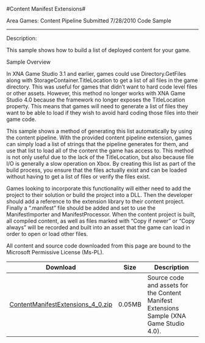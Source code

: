 #Content Manifest Extensions#

Area
Games: Content Pipeline
Submitted
7/28/2010
Code Sample

---

Description:

This sample shows how to build a list of deployed content for your game.

Sample Overview

In XNA Game Studio 3.1 and earlier, games could use Directory.GetFiles along with StorageContainer.TitleLocation to get a list of all files in the game directory. This was useful for games that didn’t want to hard code level files or other assets. However, this method no longer works with XNA Game Studio 4.0 because the framework no longer exposes the TitleLocation property. This means that games will need to generate a list of files they want to be able to load if they wish to avoid hard coding those files into their game code.

This sample shows a method of generating this list automatically by using the content pipeline. With the provided content pipeline extension, games can simply load a list of strings that the pipeline generates for them, and use that list to load all of the content the game has access to. This method is not only useful due to the lack of the TitleLocation, but also because file I/O is generally a slow operation on Xbox. By creating this list as part of the build process, you ensure that the files actually exist and can be loaded without having to get a list of files or verify the files exist.

Games looking to incorporate this functionality will either need to add the project to their solution or build the project into a DLL. Then the developer should add a reference to the extension library to their content project. Finally a “.manifest” file should be added and set to use the ManifestImporter and ManifestProcessor. When the content project is built, all compiled content, as well as files marked with “Copy if newer” or “Copy always” will be recorded and built into an asset that the game can load in order to open or load other files.


All content and source code downloaded from this page are bound to the Microsoft Permissive License (Ms-PL).

Download | Size | Description
---|---|---|
[ContentManifestExtensions_4_0.zip](https://github.com/DDReaper/XNAGameStudio/blob/master/Samples/ContentManifestExtensions_4_0.zip?raw=true) | 0.05MB | Source code and assets for the Content Manifest Extensions Sample (XNA Game Studio 4.0). 